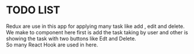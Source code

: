 # TODO LIST

Redux are use in this app for applying many task like add , edit and delete.
<br/>
We make to component here first is add the task taking by user and other is showing the task with two buttons like Edt and Delete.
<br/>
So many React Hook are used in here.



